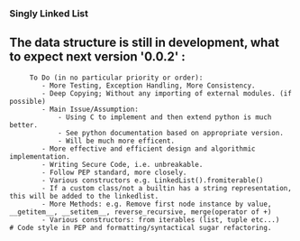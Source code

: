 ### Singly Linked List

## The data structure is still in development, what to expect next version '0.0.2' :  
         To Do (in no particular priority or order):
            - More Testing, Exception Handling, More Consistency. 
            - Deep Copying; Without any importing of external modules. (if possible)
            - Main Issue/Assumption: 
                - Using C to implement and then extend python is much better.
                - See python documentation based on appropriate version.
                - Will be much more efficent.
            - More effective and efficient design and algorithmic implementation. 
            - Writing Secure Code, i.e. unbreakable.
            - Follow PEP standard, more closely.
            - Various constructors e.g. LinkedList().fromiterable() 
            - If a custom class/not a builtin has a string representation, this will be added to the linkedlist.
            - More Methods: e.g. Remove first node instance by value, __getitem__, __setitem__, reverse_recursive, merge(operator of +)
            - Various constructors: from iterables (list, tuple etc...) 
    # Code style in PEP and formatting/syntactical sugar refactoring.
